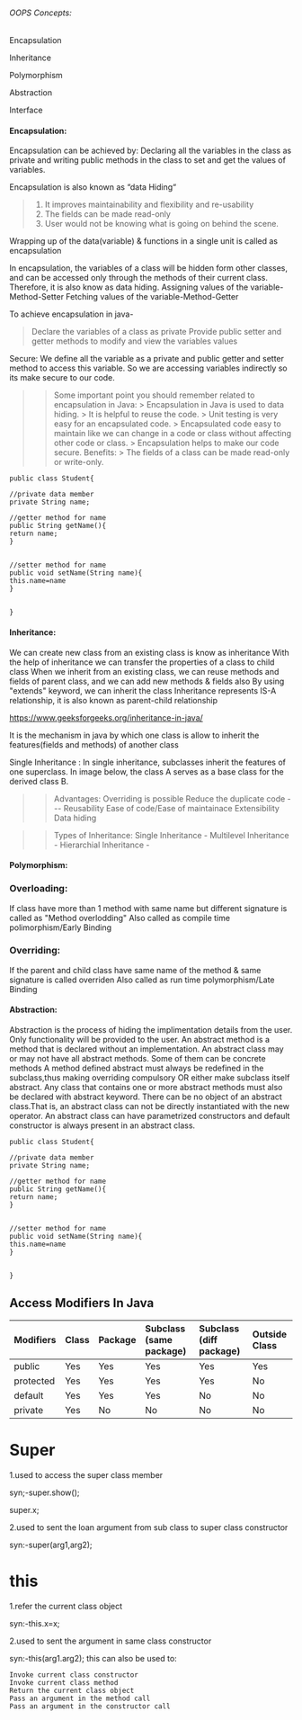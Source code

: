 
###### OOPS Concepts:


Encapsulation

Inheritance

Polymorphism

Abstraction

Interface


#### Encapsulation: 

Encapsulation can be achieved by: Declaring all the variables in the class as private and writing public methods in the class to set and get the values of variables.<br>

Encapsulation is also known as “data Hiding“
> 1. It improves maintainability and flexibility and re-usability
> 2. The fields can be made read-only
> 3. User would not be knowing what is going on behind the scene.

Wrapping up of the data(variable) & functions in a single unit is called as encapsulation

 

In encapsulation, the variables of a class will be hidden form other classes, and can be accessed only through the methods of their current class. Therefore, it is also know as data hiding.
    Assigning values of the variable-Method-Setter
    Fetching values of the variable-Method-Getter

 

To achieve encapsulation in java-
> Declare the variables of a class as private
> Provide public setter and getter methods to modify and view the variables values
    
 Secure:
        We define all the variable as a private and public getter and setter method to access this variable. So we are accessing variables indirectly so its make secure to our code.

>> Some important point you should remember related to encapsulation in Java:
       > Encapsulation in Java is used to data hiding.
       > It is helpful to reuse the code.
       > Unit testing is very easy for an encapsulated code.
       > Encapsulated code easy to maintain like we can change in a code or class without affecting other code or class.
       > Encapsulation helps to make our code secure.
>> Benefits:
       > The fields of a class can be made read-only or write-only.

```
public class Student{ 

//private data member  
private String name;  

//getter method for name  
public String getName(){  
return name;  
}  


//setter method for name  
public void setName(String name){  
this.name=name  
}  


} 
```
#### Inheritance:
  We can create new class from an existing class is know as inheritance
    With the help of inheritance we can transfer the properties of a class to child class
    When we inherit from an existing class, we can reuse methods and fields of parent class, and we can add new methods & fields also
    By using "extends" keyword, we can inherit the class
    Inheritance represents IS-A relationship, it is also known as parent-child relationship

https://www.geeksforgeeks.org/inheritance-in-java/ <br>

It is the mechanism in java by which one class is allow to inherit the features(fields and methods) of another class<br>

Single Inheritance : In single inheritance, subclasses inherit the features of one superclass. In image below, the class A serves as a base class for the derived class B.<br>

>> Advantages:
   > Overriding is possible
   > Reduce the duplicate code --- Reusability
   > Ease of code/Ease of maintainace
   > Extensibility
   > Data hiding

>>  Types of Inheritance:
   > Single Inheritance -
   > Multilevel Inheritance -
   > Hierarchial Inheritance -


#### Polymorphism:
### Overloading: 
   If class have more than 1 method with same name but different signature is called as "Method overlodding"
             Also called as compile time polimorphism/Early Binding
### Overriding: 
   If the parent and child class have same name of the method & same signature is called overriden
            Also called as run time polymorphism/Late Binding

#### Abstraction:
   Abstraction is the process of hiding the implimentation details from the user. Only functionality will be provided to the user.
    An abstract method is a method that is declared without an implementation.
    An abstract class may or may not have all abstract methods. Some of them can be concrete methods
    A method defined abstract must always be redefined in the subclass,thus making overriding compulsory OR either make subclass itself abstract.
    Any class that contains one or more abstract methods must also be declared with abstract keyword.
    There can be no object of an abstract class.That is, an abstract class can not be directly instantiated with the new operator.
    An abstract class can have parametrized constructors and default constructor is always present in an abstract class.

```
public class Student{ 

//private data member  
private String name;  

//getter method for name  
public String getName(){  
return name;  
}  


//setter method for name  
public void setName(String name){  
this.name=name  
}  


} 
```



## Access Modifiers In Java

|		Modifiers |	Class	|	Package	|	Subclass  (same package)	|	Subclass  (diff package)	|	Outside Class	|
|	:--- 	     |	:--- 	|	:--- 	  |	:--- 	                   |	:--- 	                   |	:--- 	        |
|	public	    |	Yes	  |	Yes	    |	Yes	                     |	Yes	                     |	Yes	          |
|	protected	 |	Yes	  |	Yes	    |	Yes	                     |	Yes	                     |	No	           |
|	default	   |	Yes	  |	Yes	    |	Yes	                     |	No	                      |	No	           |
|	private	   |	Yes	  |	No	     |	No	                      |	No	                      |	No	           |





Super
======
1.used to access the super class member

syn;-super.show();

super.x;

2.used to sent the loan argument from sub class to super class constructor

syn:-super(arg1,arg2);

this
======
1.refer the current class object

syn:-this.x=x;

2.used to sent the argument in same class constructor

syn:-this(arg1.arg2);
this can also be used to:

    Invoke current class constructor
    Invoke current class method
    Return the current class object
    Pass an argument in the method call
    Pass an argument in the constructor call


